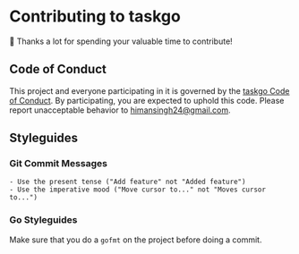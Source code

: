 # Contributing to taskgo

:tada: Thanks a lot for spending your valuable time to contribute!

## Code of Conduct

This project and everyone participating in it is governed by the [taskgo Code of Conduct](CODE_OF_CONDUCT.md). By participating, you are expected to uphold this code. Please report unacceptable behavior to [himansingh24@gmail.com](mailto:himansingh24@gmail.com).

## Styleguides

### Git Commit Messages

	- Use the present tense ("Add feature" not "Added feature")
	- Use the imperative mood ("Move cursor to..." not "Moves cursor to...")

### Go Styleguides

Make sure that you do a `gofmt` on the project before doing a commit.
